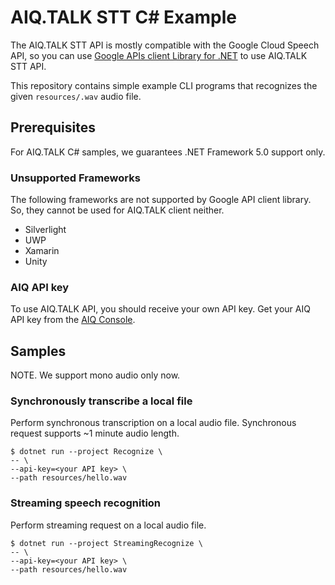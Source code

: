 # AIQ.TALK STT C# Example

The AIQ.TALK STT API is mostly compatible with the Google Cloud Speech API, so you can use [Google APIs client Library for .NET](https://github.com/googleapis/google-api-dotnet-client) to use AIQ.TALK STT API.

This repository contains simple example CLI programs that recognizes the given `resources/.wav` audio file.

## Prerequisites

For AIQ.TALK C# samples, we guarantees .NET Framework 5.0 support only.

### Unsupported Frameworks

The following frameworks are not supported by Google API client library. So, they cannot be used for AIQ.TALK client neither.

* Silverlight
* UWP
* Xamarin
* Unity

### AIQ API key

To use AIQ.TALK API, you should receive your own API key. 
Get your AIQ API key from the
[AIQ Console](https://aiq.skelterlabs.com/console).

## Samples

NOTE. We support mono audio only now.

### Synchronously transcribe a local file

Perform synchronous transcription on a local audio file.
Synchronous request supports ~1 minute audio length.

```shell
$ dotnet run --project Recognize \
-- \
--api-key=<your API key> \
--path resources/hello.wav
```

### Streaming speech recognition

Perform streaming request on a local audio file.

```shell
$ dotnet run --project StreamingRecognize \
-- \
--api-key=<your API key> \
--path resources/hello.wav
```
